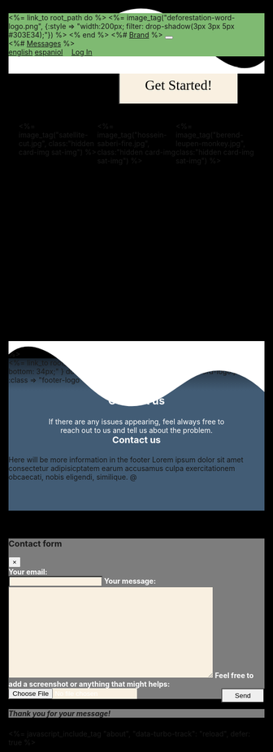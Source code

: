 <html>
<head>
  <link
    rel="stylesheet"
    href="https://cdnjs.cloudflare.com/ajax/libs/animate.css/4.1.1/animate.min.css"
  />
</head>

 <nav class="navbar navbar-expand-lg navbar-light" style="background-color:#7fba72;">
        <div class="container-fluid">
          <%= link_to root_path do %>
              <%= image_tag("deforestation-word-logo.png", {:style => "width:200px; filter: drop-shadow(3px 3px 5px #303E34);"}) %>
          <% end %>
            <%# <a href="#" class="navbar-brand">Brand</a> %>
            <button type="button" class="navbar-toggler" data-bs-toggle="collapse" data-bs-target="#navbarCollapse">
                <span class="navbar-toggler-icon"></span>
            </button>
            <div class="collapse navbar-collapse justify-content-between" id="navbarCollapse">
                <div class="navbar-nav">
                    <!-- <%# <a href="" class="nav-item nav-link active">Home</a> %>
                    <%# <a href="#" class="nav-item nav-link">Profile</a> %> -->
                    <div class="nav-item dropdown">
                        <%# <a href="#" class="nav-link dropdown-toggle" data-bs-toggle="dropdown">Messages</a> %>
                        <div class="dropdown-menu">
                            <!-- <%# <a href="#" class="dropdown-item">Inbox</a> %>
                            <%# <a href="#" class="dropdown-item">Sent</a> %>
                            <%# <a href="#" class="dropdown-item">Drafts</a> %> -->
                        </div>
                    </div>
                </div>
                <!-- <%# <form class="d-flex">
                    <div class="input-group">
                        <input type="text" class="form-control" placeholder="Search">
                        <button type="button" class="btn btn-secondary"><i class="bi-search"></i></button>
                    </div>
                </form> %> -->
                <div class="navbar-nav">
                    <a href="#" class="nav-item nav-link">english</a>
                    <a href="#" class="nav-item nav-link dissapear-in-collapse">|</a>
                    <a href="#" class="nav-item nav-link">espaniol</a>
                    <!-- <%# <%= link_to(@new_user_session_path) do %>
                      <%# <i style="margin-left:10px;margin-right:3px;" class="fa-solid fa-right-to-bracket d-flex"><p>Log In</p></i> %>
                    <%# <% end %>
                    <%# <%= link_to "Log Out", destroy_user_session_path, data: {turbo_method: :delete}, class:"dropdown-item" %> -->
                    <!-- <%# <a href="new_user_session_path" class="nav-item nav-link"><i style="margin-left:10px;margin-right:3px;" class="fa-solid fa-right-to-bracket"></i>Log In</a> %> -->
                    <a class="nav-item nav-link" href="<%= new_user_session_path(@devise)%>"><i style="margin-left:10px;margin-right:3px;" class="fa-solid fa-right-to-bracket"></i>Log In</a>
                </div>
            </div>
        </div>
    </nav>
<style>
@media only screen and (max-width: 990px) {
  .dissapear-in-collapse {
    display: none;
  }
}
html{
  background-color: black;
}
/* not connected to the html file  */
@media only screen and (max-width: 990px) {
  .dissapear-in-collapse {
    display: none;
  }
}
.navbar{
  position: -webkit-sticky; /* Safari */
  position: sticky;
  top: 0;
  z-index: 1100;
}
</style>

<body>
  <section id="about-sec-1">
    <div id="welcome-header">
      <h1 class="hidden">Welcome to Deforestation</h1>
      <h3 class="hidden">The platform to help the amazon. We track slash and burn and other illegal activities within your area to support your conservation work.</h3>
      <%= link_to  projects_index_path do %>
        <button href="./app/views/projects/index.html.erb" id="get-started-btn"><div id="get-started-btn-txt">Get Started!</div></button>
      <% end %>
    </div>
    <%= image_tag("lingchor-cut.jpeg", class:"about-header-img") %>
    <div class="custom-shape-divider-bottom-1676245033">
      <svg data-name="Layer 1" xmlns="http://www.w3.org/2000/svg" viewBox="0 0 1200 120" preserveAspectRatio="none">
        <path d="M985.66,92.83C906.67,72,823.78,31,743.84,14.19c-82.26-17.34-168.06-16.33-250.45.39-57.84,11.73-114,31.07-172,41.86A600.21,600.21,0,0,1,0,27.35V120H1200V95.8C1132.19,118.92,1055.71,111.31,985.66,92.83Z" class="shape-fill"></path>
      </svg>
    </div>
  </section>



  <section id="about-sec-2">
    <div class="about-card">
      <%= image_tag("satellite-cut.jpg", class:"hidden card-img sat-img") %>
      <p class="hidden">Lorem ipsum, dolor sit amet consectetur adipisicing elit. Recusandae, rerum voluptates. Optio incidunt numquam nam minima quibusdam tenetur quam beatae odio corrupti omnis, ad deserunt ea officia ipsum voluptate. Repellendus.</p>
    </div>
    <script>
      const observer = new IntersectionObserver((entries) => {
      entries.forEach((entry) => {
        if (entry.isIntersecting) {
          entry.target.classList.add('show');
        }
      });
    });
      const hiddenElements = document.querySelectorAll('.hidden')
      hiddenElements.forEach((el) => observer.observe(el));
      const startbutton = document.getElementById('get-started-btn')
      const startbuttonTXT = document.getElementById('get-started-btn-txt')
      window.addEventListener("load", (event) => {
        startbutton.classList.add('animate__animated', 'animate__backInUp', 'animate__delay-1s')
        startbuttonTXT.classList.add('animate__animated', 'animate__headShake', 'animate__delay-5s')
      });
    </script>
    <div class="about-card">
      <%= image_tag("hossein-saberi-fire.jpg", class:"hidden card-img sat-img") %>
      <p class="hidden">Lorem ipsum, dolor sit amet consectetur adipisicing elit. Recusandae, rerum voluptates. Optio incidunt numquam nam minima quibusdam tenetur quam beatae odio corrupti omnis, ad deserunt ea officia ipsum voluptate. Repellendus.</p>
    </div>
    <div class="about-card">
      <%= image_tag("berend-leupen-monkey.jpg", class:"hidden card-img sat-img") %>
      <p class="hidden">Lorem ipsum, dolor sit amet consectetur adipisicing elit. Recusandae, rerum voluptates. Optio incidunt numquam nam minima quibusdam tenetur quam beatae odio corrupti omnis, ad deserunt ea officia ipsum voluptate. Repellendus.</p>
    </div>
  </section>
  <section id="about-sec-3">
    <%= image_tag("donald-giannatti-sat-cut.jpg", class:"about-header-img") %>
    <div class="custom-shape-divider-top-1676245463">
      <svg data-name="Layer 1" xmlns="http://www.w3.org/2000/svg" viewBox="0 0 1200 120" preserveAspectRatio="none">
        <path d="M985.66,92.83C906.67,72,823.78,31,743.84,14.19c-82.26-17.34-168.06-16.33-250.45.39-57.84,11.73-114,31.07-172,41.86A600.21,600.21,0,0,1,0,27.35V120H1200V95.8C1132.19,118.92,1055.71,111.31,985.66,92.83Z" class="shape-fill"></path>
      </svg>
    </div>

  </section>

</body>

<footer>
  <div class="container">
    <div class="row h-75">
      <div class="col">
        <%= link_to root_path, { :style => "border-bottom: solid 1px white; padding-bottom: 34px;" } do %>
          <%= image_tag("deforestation-word-logo.png", { :class => "footer-logo" }) %>
        <% end %>
      </div>
      <div class="col">
        <a href="#" data-bs-toggle="modal" data-bs-target="#ContactModal"><h2 class="contact-us">Contact us</h2></a>
        <a href="#" data-bs-toggle="modal" data-bs-target="#ContactModal"><p id="contact-text">If there are any issues appearing, feel always free to reach out to us and tell us about the problem.<br>
        <span style="font-weight:bold; padding: 5px 10px; font-size: 18px;">Contact us</span><i class="fa-solid fa-envelope"></i></p></a>
      </div>
    </div>
    <div class="row h-25">
      <div class="col">
        Here will be more information in the footer Lorem ipsum dolor sit amet consectetur adipisicptatem earum accusamus culpa exercitationem obcaecati, nobis eligendi, similique. @
      </div>
    </div>
  </div>

</footer>


<div class="modal fade" id="ContactModal" tabindex="-1" data-bs-keyboard="false" data-bs-backdrop="static" role="dialog" aria-labelledby="ContactModalLabel" aria-hidden="true">
  <div class="modal-dialog" role="document">
    <div class="modal-content">
      <div class="modal-header ContactModalBackground">
        <h3 class="modal-title" id="ContactModalLabel">Contact form</h3>
        <button type="button" class="close" data-dismiss="modal" aria-label="Close">
          <span aria-hidden="true">&times;</span>
        </button>
      </div>
      <div class="modal-body ContactModalBackground">
        <form
          action="https://formspree.io/f/xbjegjaz"
          method="POST"
          enctype="multipart/form-data"
        >
          <label class="d-block">
            Your email:<br>
            <input type="email" name="email">
          </label>
          <label style="width:100%;">
            Your message:<br>
            <textarea name="message"></textarea>
          </label>
          <label>
            Feel free to add a screenshot or anything that might helps:
            <input type="file" name="upload">
          </label>
          <button class="modal-send-button" type="submit">Send</button>
        </form>
      </div>
      <div class="modal-footer">
        <h5>Thank you for your message!</h5>
      </div>
    </div>
  </div>
</div>
<style>
footer{
  left: 0 ; right: 0; bottom: 0;
  width: 100%;
  height: 300px;
  /* background-color: #425c75; */
/* background: rgb(22,31,40);
background: linear-gradient(180deg, rgba(22,31,40,1) 0%, rgba(31,43,55,1) 6%, rgba(66,92,117,1) 37%);   */
  background: rgb(22,31,40);
  background: linear-gradient(180deg, rgba(22,31,40,1) 0%, rgba(31,43,55,1) 2%, rgba(66,92,117,1) 21%);
}
.footer-logo{
  width: 300px;
  filter: drop-shadow(3px 3px 5px #303E34);
  margin: 10px auto;
}
.contact-us{
  color: white;
  margin: 20px auto;
  width: fit-content;
}
.col a{
    text-decoration: none;
}
#contact-text{
  color: white;
  /* width: 80%; */
  margin: 20px auto;
  text-align: center;
  width: 70%;
}
    /* modal styles */
.modal{
  margin-top: 55px;
}
.ContactModalBackground{
  background-color:#7D7D7D;
}
label{
  font-weight: bold;
  color: white;
}
input, textarea{
  background-color: #F9F0E1;
}
textarea{
  width: 80%;
  height: 180px;
}
.modal-footer{
    background-color:#7D7D7D;
}
.modal-send-button{
  width: fit-content;
  padding: 5px 25px;
  border-radius: 2px;
  float: right;
}
</style>

  <%= javascript_include_tag "about", "data-turbo-track": "reload", defer: true %>
</html>


<style>
#about-sec-1{
  height: fit-content;
  position: relative;
}
.about-header-img{
  width: 100%;

}
#welcome-header{
  display: flex;
  justify-content: center;
}
#welcome-header h1{
  position: absolute;
  color: #F9F0E1;
  width: fit-content;
  margin: 60px auto;
  filter: drop-shadow(3px 3px 5px #303E34);
  font-family: 'Bebas Neue', cursive;
  font-size: 50px;
}
#welcome-header h3{
  position: absolute;
  color: #F9F0E1;
  width: 70%;
  margin: 200px auto;
  filter: drop-shadow(3px 3px 5px #303E34);
  font-family: 'Poppins', sans-serif;
  text-align: center;
  transition-delay: 200ms;
  font-size: 1.8rem;
}
#get-started-btn{
  position: absolute;
  top: 60%;
  left: 43%;
  border-radius: 3px;
  font-family: 'Bebas Neue', cursive;
  font-size: 1.7rem;
  padding: 20px 50px;
  background-color: #F9F0E1;
}
#get-started-btn:active{
box-shadow: inset 0px 0px 4px 4px rgb(83, 83, 83);

}
#about-sec-2{
  display: flex;
  justify-content: space-around;
  margin: 95px 20px;
}
@media only screen and (max-width: 740px) {
  #about-sec-2 {
    display:block;
    margin: 40px 20px;
  }
  .about-card{
    margin: 40px auto;
  }
}
#about-sec-3{
  position: relative;
}
.sat-img{
  width: 200px;
  border-radius: 50%;
  margin-bottom: 40px;
}
.about-card{
  display: flex;
  flex-direction: column;
  align-items: center;
}
.about-card p{
  width: 80%;
  text-align: center;
  font-family: 'Poppins', sans-serif;
  font-weight: 400;
}


/* scolling effect  */
.hidden{
  opacity: 0;
  filter: blur(5px);
  transform: translateX(-100%);
}
@media (prefers-reduced-motion: no-preference) {
  .hidden {
    transition: all 1s;
  }
}
.show{
  opacity: 1;
  filter: blur(0);
  transform: translateX(0);
}
.card-img:nth-child(1){
  transition-delay: 0ms;
}
.card-img:nth-child(2){
  transition-delay: 400ms;
}
.card-img:nth-child(3){
  transition-delay: 1800ms;
}

.about-card:nth-child(1){
  transition-delay: 100ms;
}
.about-card p:nth-child(2){
  transition-delay: 300ms;
}
.about-card p:nth-child(3){
  transition-delay: 5000ms;
}


/* wave  */
.custom-shape-divider-bottom-1676245033 {
    position: absolute;
    bottom: 0;
    left: 0;
    width: 100%;
    overflow: hidden;
    line-height: 0;
}

.custom-shape-divider-bottom-1676245033 svg {
    position: relative;
    display: block;
    width: calc(190% + 1.3px);
    height: 130px;
}

.custom-shape-divider-bottom-1676245033 .shape-fill {
    fill: #FFFF;
}
/* wave 2  */
.custom-shape-divider-top-1676245463 {
    position: absolute;
    top: 0;
    left: 0;
    width: 100%;
    overflow: hidden;
    line-height: 0;
    transform: rotate(180deg);
}

.custom-shape-divider-top-1676245463 svg {
    position: relative;
    display: block;
    width: calc(180% + 1.3px);
    height: 130px;
}

.custom-shape-divider-top-1676245463 .shape-fill {
    fill: #FFFF;
}

</style>
